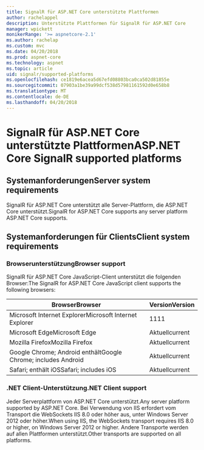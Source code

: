 ```yaml
---
title: SignalR für ASP.NET Core unterstützte Plattformen
author: rachelappel
description: Unterstützte Plattformen für SignalR für ASP.NET Core
manager: wpickett
monikerRange: '>= aspnetcore-2.1'
ms.author: rachelap
ms.custom: mvc
ms.date: 04/20/2018
ms.prod: aspnet-core
ms.technology: aspnet
ms.topic: article
uid: signalr/supported-platforms
ms.openlocfilehash: ce1819e6acea5d67efd08803bca0ca502d81855e
ms.sourcegitcommit: 07903a1be39a99dcf538d57981161592d0e658b8
ms.translationtype: MT
ms.contentlocale: de-DE
ms.lasthandoff: 04/20/2018
---
```

# <a name="aspnet-core-signalr-supported-platforms"></a><span data-ttu-id="bf33d-103">SignalR für ASP.NET Core unterstützte Plattformen</span><span class="sxs-lookup"><span data-stu-id="bf33d-103">ASP.NET Core SignalR supported platforms</span></span>

## <a name="server-system-requirements"></a><span data-ttu-id="bf33d-104">Systemanforderungen</span><span class="sxs-lookup"><span data-stu-id="bf33d-104">Server system requirements</span></span>

<span data-ttu-id="bf33d-105">SignalR für ASP.NET Core unterstützt alle Server-Plattform, die ASP.NET Core unterstützt.</span><span class="sxs-lookup"><span data-stu-id="bf33d-105">SignalR for ASP.NET Core supports any server platform ASP.NET Core supports.</span></span>

## <a name="client-system-requirements"></a><span data-ttu-id="bf33d-106">Systemanforderungen für Clients</span><span class="sxs-lookup"><span data-stu-id="bf33d-106">Client system requirements</span></span>

### <a name="browser-support"></a><span data-ttu-id="bf33d-107">Browserunterstützung</span><span class="sxs-lookup"><span data-stu-id="bf33d-107">Browser support</span></span>

<span data-ttu-id="bf33d-108">SignalR für ASP.NET Core JavaScript-Client unterstützt die folgenden Browser:</span><span class="sxs-lookup"><span data-stu-id="bf33d-108">The SignalR for ASP.NET Core JavaScript client supports the following browsers:</span></span>

| <span data-ttu-id="bf33d-109">Browser</span><span class="sxs-lookup"><span data-stu-id="bf33d-109">Browser</span></span> | <span data-ttu-id="bf33d-110">Version</span><span class="sxs-lookup"><span data-stu-id="bf33d-110">Version</span></span> |
| ------- | ------- |
| <span data-ttu-id="bf33d-111">Microsoft Internet Explorer</span><span class="sxs-lookup"><span data-stu-id="bf33d-111">Microsoft Internet Explorer</span></span> | <span data-ttu-id="bf33d-112">11</span><span class="sxs-lookup"><span data-stu-id="bf33d-112">11</span></span> |
| <span data-ttu-id="bf33d-113">Microsoft Edge</span><span class="sxs-lookup"><span data-stu-id="bf33d-113">Microsoft Edge</span></span> | <span data-ttu-id="bf33d-114">Aktuell</span><span class="sxs-lookup"><span data-stu-id="bf33d-114">current</span></span> |
| <span data-ttu-id="bf33d-115">Mozilla Firefox</span><span class="sxs-lookup"><span data-stu-id="bf33d-115">Mozilla Firefox</span></span> | <span data-ttu-id="bf33d-116">Aktuell</span><span class="sxs-lookup"><span data-stu-id="bf33d-116">current</span></span> |
| <span data-ttu-id="bf33d-117">Google Chrome; Android enthält</span><span class="sxs-lookup"><span data-stu-id="bf33d-117">Google Chrome; includes Android</span></span> | <span data-ttu-id="bf33d-118">Aktuell</span><span class="sxs-lookup"><span data-stu-id="bf33d-118">current</span></span> |
| <span data-ttu-id="bf33d-119">Safari; enthält iOS</span><span class="sxs-lookup"><span data-stu-id="bf33d-119">Safari; includes iOS</span></span> | <span data-ttu-id="bf33d-120">Aktuell</span><span class="sxs-lookup"><span data-stu-id="bf33d-120">current</span></span> |
 
### <a name="net-client-support"></a><span data-ttu-id="bf33d-121">.NET Client-Unterstützung</span><span class="sxs-lookup"><span data-stu-id="bf33d-121">.NET Client support</span></span>

<span data-ttu-id="bf33d-122">Jeder Serverplattform von ASP.NET Core unterstützt.</span><span class="sxs-lookup"><span data-stu-id="bf33d-122">Any server platform supported by ASP.NET Core.</span></span> <span data-ttu-id="bf33d-123">Bei Verwendung von IIS erfordert vom Transport die WebSockets IIS 8.0 oder höher aus, unter Windows Server 2012 oder höher.</span><span class="sxs-lookup"><span data-stu-id="bf33d-123">When using IIS, the WebSockets transport requires IIS 8.0 or higher, on Windows Server 2012 or higher.</span></span> <span data-ttu-id="bf33d-124">Andere Transporte werden auf allen Plattformen unterstützt.</span><span class="sxs-lookup"><span data-stu-id="bf33d-124">Other transports are supported on all platforms.</span></span>